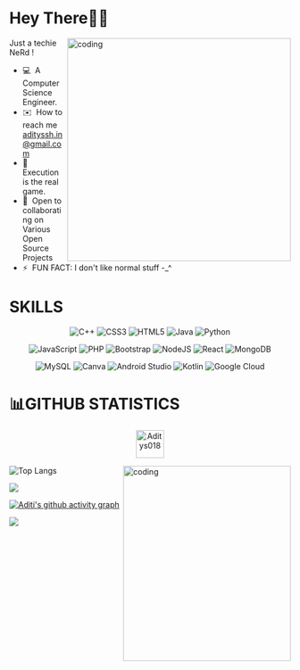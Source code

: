 
Hey There👩‍💻
=============================================================================================================================

<img align="right" alt="coding" width="400" src="https://64.media.tumblr.com/83ab6d6c3e5e8a301c9537e24e9790f9/826a2514c6376f30-55/s1280x1920/e25d3e5edae3cdd4795c4308031b7196284f5ea2.gif">



Just a techie NeRd !

*   💻  A Computer Science Engineer.
*   ✉️  How to reach me [adityssh.in@gmail.com](mailto:adityssh.in@gmail.com)
*   🧠  Execution is the real game. 
*   🤝  Open to collaborating on Various Open Source Projects
*   ⚡  FUN FACT: I don't like normal stuff -_^

<h1 align="left">SKILLS</h1>
<div align="center">
<p>

 ![C++](https://img.shields.io/badge/c++-%2300599C.svg?style=for-the-badge&logo=c%2B%2B&logoColor=white) 
 ![CSS3](https://img.shields.io/badge/css3-%231572B6.svg?style=for-the-badge&logo=css3&logoColor=white)
 ![HTML5](https://img.shields.io/badge/html5-%23E34F26.svg?style=for-the-badge&logo=html5&logoColor=white)
 ![Java](https://img.shields.io/badge/java-%23ED8B00.svg?style=for-the-badge&logo=java&logoColor=white)
 ![Python](https://img.shields.io/badge/python-3670A0?style=for-the-badge&logo=python&logoColor=ffdd54)
 
 </p>
  
  </div>
 <div align="center">
<p>


![JavaScript](https://img.shields.io/badge/javascript-%23323330.svg?style=for-the-badge&logo=javascript&logoColor=%23F7DF1E)
![PHP](https://img.shields.io/badge/php-%23777BB4.svg?style=for-the-badge&logo=php&logoColor=white)
![Bootstrap](https://img.shields.io/badge/bootstrap-%23563D7C.svg?style=for-the-badge&logo=bootstrap&logoColor=white)
![NodeJS](https://img.shields.io/badge/node.js-6DA55F?style=for-the-badge&logo=node.js&logoColor=white)
![React](https://img.shields.io/badge/react-%2320232a.svg?style=for-the-badge&logo=react&logoColor=%2361DAFB)
![MongoDB](https://img.shields.io/badge/MongoDB-%234ea94b.svg?style=for-the-badge&logo=mongodb&logoColor=white)
 
 ![MySQL](https://img.shields.io/badge/mysql-%2300f.svg?style=for-the-badge&logo=mysql&logoColor=white)
 ![Canva](https://img.shields.io/badge/Canva-%2300C4CC.svg?style=for-the-badge&logo=Canva&logoColor=white)
 ![Android Studio](https://img.shields.io/badge/Android%20Studio-3DDC84.svg?style=for-the-badge&logo=android-studio&logoColor=white)
 ![Kotlin](https://img.shields.io/badge/kotlin-%237F52FF.svg?style=for-the-badge&logo=kotlin&logoColor=white)
 ![Google Cloud](https://img.shields.io/badge/GoogleCloud-%234285F4.svg?style=for-the-badge&logo=google-cloud&logoColor=white)

 </p>
 </div>

# 📊GITHUB STATISTICS
 
<p align="center" margin="50cm"> <img src="https://komarev.com/ghpvc/?username=Aditys018&label=Visitor's%20Count&color=0e75b6&style=flat" alt="Aditys018 "  height="50" length="40" /> </p>





<!--
<h1 align="center">HACKERRANK BADGES</h1>
<div align="center">

 ![Hackerrank Stats](https://hackerrank-stats.vercel.app/api?username=adityssh_in)
</div>

<tr>
  <td align="left">
  <p align="left">
    <a href="https://github.com/Aditys018">
      <img align="left"src="https://github-readme-stats.vercel.app/api/top-langs?username=Aditys018&show_icons=true&theme=tokyo-night&locale=en&bg_color=0d1117&hide_border=false&layout=compact"/>
    </a>
    </td>
    -->



<img align="right" alt="coding" width="300" height="350" src="https://i.pinimg.com/564x/72/9a/e5/729ae50c9b1b9a77aa50b3e4486b7b9c.jpg">

![Top Langs](https://github-readme-stats.vercel.app/api/top-langs/?username=Aditys018&layout=compact&show_icons=true&bg_color=0d1117&hide_border=false)


 <td colspan=2 align="center">
      <a href="https://git.io/streak-stats"><img src="https://github-readme-streak-stats.herokuapp.com/?user=Aditys018&theme=github-dark-blue&hide_border=false" /></a>
    </td>


[![Aditi's github activity graph](https://github-readme-activity-graph.vercel.app/graph?username=Aditys018&theme=tokyo-night)](https://github.com/Aditys018/github-readme-activity-graph)


![](https://capsule-render.vercel.app/api?type=waving&height=100&width=500&section=footer&align=center)




